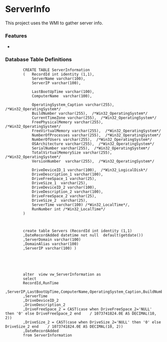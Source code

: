 
# ServerInfo

This project uses the WMI to gather server info.
### Features
-  


### Database Table Definitions
            
            CREATE TABLE ServerInformation
            (	RecordId int identity (1,1),
				ServerName varchar(100),
				ServerIP varchar(100),

				LastBootUpTime varchar(100),
				ComputerName  varchar(100),

				OperatingSystem_Caption varchar(255), /*Win32_OperatingSystem*/
				BuildNumber varchar(255),  /*Win32_OperatingSystem*/
				CurrentTimeZone varchar(255),  /*Win32_OperatingSystem*/
				FreePhysicalMemory varchar(255),  /*Win32_OperatingSystem*/
				FreeVirtualMemory varchar(255),  /*Win32_OperatingSystem*/
				NumberOfProcesses varchar(255),  /*Win32_OperatingSystem*/
				NumberOfUsers varchar(255),  /*Win32_OperatingSystem*/
				OSArchitecture varchar(255),  /*Win32_OperatingSystem*/
				SerialNumber varchar(255),  /*Win32_OperatingSystem*/
				TotalVirtualMemorySize varchar(255),  /*Win32_OperatingSystem*/
				VersionNumber  varchar(255),  /*Win32_OperatingSystem*/

				DriveDeviceID_1 varchar(100),  /*Win32_LogicalDisk*/
				DriveDescription_1 varchar(100),  
				DriveFreeSpace_1 varchar(25),  
				DriveSize_1  varchar(25),  
				DriveDeviceID_2 varchar(100),
				DriveDescription_2 varchar(100),  
				DriveFreeSpace_2 varchar(25),  
				DriveSize_2  varchar(25),  
				ServerTime varchar(100) /*Win32_LocalTime*/,
				RunNumber int /*Win32_LocalTime*/
            ) 
			
			

			create table Servers (RecordId int identity (1,1)
			,DateRecordAdded datetime not null  default(getdate()) 
			,ServerDomain varchar(100)
			,DomainAlias varchar(100)
			,ServerIP varchar(100) ) 

			
			


			alter  view vw_ServerInformation as 
			select    
			RecordId,RunTime 
			,ServerIP,LastBootUpTime,ComputerName,OperatingSystem_Caption,BuildNumber,CurrentTimeZone,FreePhysicalMemory,FreeVirtualMemory,NumberOfProcesses,NumberOfUsers,OSArchitecture,SerialNumber,TotalVirtualMemorySize,VersionNumber
			,ServerTime  
			,DriveDeviceID_2
			,DriveDescription_2
			,DriveFreeSpace_2 = CAST(case when DriveFreeSpace_2='NULL' then '0' else DriveFreeSpace_2 end    / 1073741824.0E AS DECIMAL(10, 2))
			,DriveSize_2 = CAST(case when DriveSize_2='NULL' then '0' else DriveSize_2 end    / 1073741824.0E AS DECIMAL(10, 2))
			,DateRecordAdded 
			from ServerInformation
						   
						   
